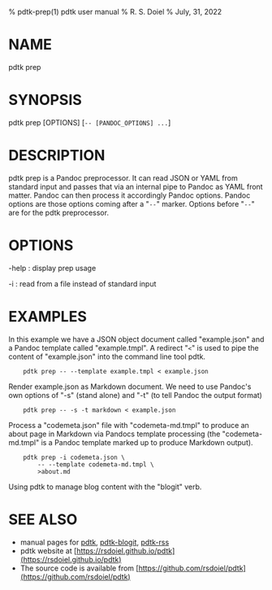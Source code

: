 % pdtk-prep(1) pdtk user manual
% R. S. Doiel
% July, 31, 2022

# NAME

pdtk prep

# SYNOPSIS

pdtk prep [OPTIONS] [`-- [PANDOC_OPTIONS] ...`]

# DESCRIPTION

pdtk prep is a Pandoc preprocessor. It can read JSON 
or YAML from standard input and passes that via an internal 
pipe to Pandoc as YAML front matter. Pandoc can then process it
accordingly Pandoc options. Pandoc options are those options
coming after a "`--`" marker. Options before "`--`" are for
the pdtk preprocessor. 

# OPTIONS

-help
: display prep usage

-i
: read from a file instead of standard input

# EXAMPLES

In this example we have a JSON object document called
"example.json" and a Pandoc template called "example.tmpl".
A redirect "`<`" is used to pipe the content of "example.json"
into the command line tool pdtk.

```shell
    pdtk prep -- --template example.tmpl < example.json
```

Render example.json as Markdown document. We need to use
Pandoc's own options of "-s" (stand alone) and "-t" (to
tell Pandoc the output format)

```shell
    pdtk prep -- -s -t markdown < example.json
```

Process a "codemeta.json" file with "codemeta-md.tmpl" to
produce an about page in Markdown via Pandocs template
processing (the "codemeta-md.tmpl" is a Pandoc template
marked up to produce Markdown output).

```shell
    pdtk prep -i codemeta.json \
        -- --template codemeta-md.tmpl \
        >about.md
```

Using pdtk to manage blog content with the "blogit"
verb. 

# SEE ALSO

- manual pages for [pdtk](pdtk.1.html), [pdtk-blogit](pdtk-blogit.1.html), [pdtk-rss](pdtk-rss.1.html)
- pdtk website at [https://rsdoiel.github.io/pdtk](https://rsdoiel.github.io/pdtk)
- The source code is available from [https://github.com/rsdoiel/pdtk](https://github.com/rsdoiel/pdtk)



